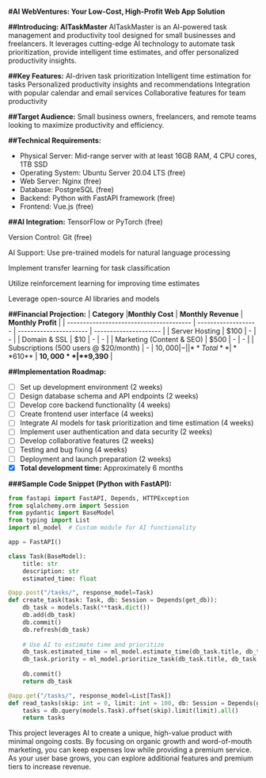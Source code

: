 **#AI WebVentures: Your Low-Cost, High-Profit Web App Solution**

**##Introducing: AITaskMaster**
AITaskMaster is an AI-powered task management and productivity tool designed for small businesses and freelancers. It leverages cutting-edge AI technology to automate task prioritization, provide intelligent time estimates, and offer personalized productivity insights.

**##Key Features:**
AI-driven task prioritization
Intelligent time estimation for tasks
Personalized productivity insights and recommendations
Integration with popular calendar and email services
Collaborative features for team productivity

**##Target Audience:**
Small business owners, freelancers, and remote teams looking to maximize productivity and efficiency.

**##Technical Requirements:**
- Physical Server: Mid-range server with at least 16GB RAM, 4 CPU cores, 1TB SSD
- Operating System: Ubuntu Server 20.04 LTS (free)
- Web Server: Nginx (free)
- Database: PostgreSQL (free)
- Backend: Python with FastAPI framework (free)
- Frontend: Vue.js (free)


**##AI Integration:**
TensorFlow or PyTorch (free)

Version Control: Git (free)

AI Support: Use pre-trained models for natural language processing

Implement transfer learning for task classification

Utilize reinforcement learning for improving time estimates

Leverage open-source AI libraries and models

**##Financial Projection:**
| **Category**                            |**Monthly Cost**    | **Monthly Revenue**    | **Monthly Profit**    |
| --------------------------------------- | ------------------- | ---------------------- | --------------------- |
| Server Hosting                          | $100                | -                      | -                     |
| Domain & SSL                            | $10                 | -                      | -                     |
| Marketing (Content & SEO)               | $500	            | -                      | -                     |
| Subscriptions (500 users @ $20/month)   | -                   | $10,000                | -                     |
| **Total**                               | **$610**            | **$10,000**            | **$9,390**            |

**##Implementation Roadmap:**
- [ ] Set up development environment (2 weeks)
- [ ] Design database schema and API endpoints (2 weeks)
- [ ] Develop core backend functionality (4 weeks)
- [ ] Create frontend user interface (4 weeks)
- [ ] Integrate AI models for task prioritization and time estimation (4 weeks)
- [ ] Implement user authentication and data security (2 weeks)
- [ ] Develop collaborative features (2 weeks)
- [ ] Testing and bug fixing (4 weeks)
- [ ] Deployment and launch preparation (2 weeks)
- [x] **Total development time:** Approximately 6 months

**###Sample Code Snippet (Python with FastAPI):**
``` py title="Sample Code Snippet (Python with FastAPI):" { .yaml .select .copy }
from fastapi import FastAPI, Depends, HTTPException
from sqlalchemy.orm import Session
from pydantic import BaseModel
from typing import List
import ml_model  # Custom module for AI functionality

app = FastAPI()

class Task(BaseModel):
    title: str
    description: str
    estimated_time: float

@app.post("/tasks/", response_model=Task)
def create_task(task: Task, db: Session = Depends(get_db)):
    db_task = models.Task(**task.dict())
    db.add(db_task)
    db.commit()
    db.refresh(db_task)
    
    # Use AI to estimate time and prioritize
    db_task.estimated_time = ml_model.estimate_time(db_task.title, db_task.description)
    db_task.priority = ml_model.prioritize_task(db_task.title, db_task.description)
    
    db.commit()
    return db_task

@app.get("/tasks/", response_model=List[Task])
def read_tasks(skip: int = 0, limit: int = 100, db: Session = Depends(get_db)):
    tasks = db.query(models.Task).offset(skip).limit(limit).all()
    return tasks
```

This project leverages AI to create a unique, high-value product with minimal ongoing costs. By focusing on organic growth and word-of-mouth marketing, you can keep expenses low while providing a premium service. As your user base grows, you can explore additional features and premium tiers to increase revenue.
